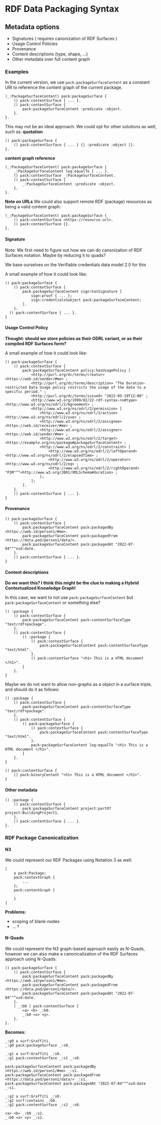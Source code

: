 # RDF Data Packaging Syntax


## Metadata options

* Signatures ( requires canonization of RDF Surfaces )
* Usage Control Policies
* Provenance
* Content descriptions (type, shape, ...)
* Other metadata over full content graph

### Examples
In the current version, we use `pack:packageSurfaceContent` as a constant URI to reference the content graph of the current package.

```
(_:PackageSurfaceContent) pack:packageSurface {
    () pack:contentSurface { ... }.
    () pack:contextSurface {
        pack:packageSurfaceContent :predicate :object.
    }.
}.
```

This may not be an ideal approach. 
We could opt for other solutions as well, such as:
**quotation**
```
() pack:packageSurface {
    () pack:contentSurface { ... } {| :predicate :object |}.
}.
```

**content graph reference**
```
(_:PackageSurfaceContent) pack:packageSurface {
    _:PackageSurfaceContent log:equalTo { ... }.
    () pack:contentSurface _:PackageSurfaceContent.
    () pack:contextSurface {
        _:PackageSurfaceContent :predicate :object.
    }.
}.
```


**Note on URLs**
We could also support remote RDF (package) resources as being a valid content graph:
```
(_:PackageSurfaceContent) pack:packageSurface {
    () pack:contentSurface <https://resource.url>.
    () pack:contextSurface {}.
}.
```

#### Signature
Note: We first need to figure out how we can do canonization of RDF Surfaces notation. Maybe by reducing it to quads?

We base ourselves on the Verifiable credentials data model 2.0 for this

A small example of how it could look like:
```
() pack:packageSurface {
    () pack:contextSurface {
        pack:packageSurfaceContent sign:hasSignature [
            sign:proof { ... };
            sign:credentialsSubject pack:packageSurfaceContent;
        ].
    }.
  () pack:contentSurface { ... }.
}
```

#### Usage Control Policy
**Thought: should we store policies as their ODRL variant, or as their compiled RDF Surfaces form?**

A small example of how it could look like:
```
() pack:packageSurface {
    () pack:contextSurface {
        pack:packageSurfaceContent policy:hasUsagePolicy [
            <http://purl.org/dc/terms/creator> <https://web.id/sender/#me> ;
            <http://purl.org/dc/terms/description> "The Duration-restricted Data Usage policy restricts the usage of the data to a specific period." ;
            <http://purl.org/dc/terms/issued> "2022-05-19T12:00" ;
            <http://www.w3.org/1999/02/22-rdf-syntax-ns#type> <http://www.w3.org/ns/odrl/2/Agreement> ;
            <http://www.w3.org/ns/odrl/2/permission> [
                <http://www.w3.org/ns/odrl/2/action> <http://www.w3.org/ns/odrl/2/use> ;
                <http://www.w3.org/ns/odrl/2/assignee> <https://web.id/receiver/#me> ;
                <http://www.w3.org/ns/odrl/2/assigner> <https://web.id/sender/#me> ;
                <http://www.w3.org/ns/odrl/2/target> <https://example.org/ns/package#packageSurfaceContent> ;
                <http://www.w3.org/ns/odrl/2/constraint> [
                    <http://www.w3.org/ns/odrl/2/leftOperand> <http://www.w3.org/ns/odrl/2/elapsedTime> ;
                    <http://www.w3.org/ns/odrl/2/operator> <http://www.w3.org/ns/odrl/2/eq> ;
                    <http://www.w3.org/ns/odrl/2/rightOperand> "P3M"^^<http://www.w3.org/2001/XMLSchema#duration> ;
                ];
            ];
        ].
    }.
    () pack:contentSurface { ... }.
}
```
#### Provenance

```
() pack:packageSurface {
    () pack:contextSurface {
        pack:packageSurfaceContent pack:packagedBy <https://web.id/person1/#me>.
        pack:packageSurfaceContent pack:packagedFrom <https://data.pod/person1/data/>.
        pack:packageSurfaceContent pack:packagedAt "2022-07-04"^^xsd:date.
    }.
    () pack:contentSurface { ... }.
}
```


#### Content descriptions
**Do we want this? I think this might be the clue to making a Hybrid Contextualized Knowledge Graph!**

In this case, we want to not use `pack:packageSurfaceContent` but `pack:packageSurfaceContent` or something else?

```
() :package {
    () pack:contextSurface {
        pack:packageSurfaceContent pack:contentSurfaceType "text/rdf+package".
    }.
    () pack:contentSurface { 
        () :package {
            () pack:contextSurface {
                pack:packageSurfaceContent pack:contentSurfaceType "text/html".
            }.
            () pack:contentSurface "<h1> This is a HTML document </h1>".
        }
    }.
}
```

Maybe we do not want to allow non-graphs as a object in a surface triple, and should do it as follows:

```
() :package {
    () pack:contextSurface {
        pack:packageSurfaceContent pack:contentSurfaceType "text/rdf+package".
    }.
    () pack:contentSurface { 
        () pack:packageSurface {
            () pack:contextSurface {
                pack:packageSurfaceContent pack:contentSurfaceType "text/html".
            }.
            pack:packageSurfaceContent log:equalTo "<h1> This is a HTML document </h1>".
        }
    }.
}
```
```
() pack:contentSurface {
    [] pack:binaryContent "<h1> This is a HTML document </h1>".
}
```

#### Other metadata

```
() :package {
    () pack:contextSurface {
        pack:packageSurfaceContent project:partOf project:BuildingProject1.
    }.
    () pack:contentSurface { ... }.
}.
```



<!-- 
* **The context field of a package MUST only reference the content of the package, and NEVER the package itself or specific identifiers inside the content of the package!**
* **What about blank nodes in nested packages? Probably not a good idea?**
* **If I'd want to say that the content graph is NOT correct, could I do it by saying "() log:onNegativeSurface pack:packageSurfaceContent" in the context?**

* We can reference signatures as a form of packaging as well
* Packaging as a basis for *P r o v e n a n c e*
* Look at LDES / TREE problems?



### Parts of a HTTP Package

#### HTTP Request

* **The specific version of HTTP followed.** HTTP and HTTP/2 are the two versions.
* **A URL.** This points to the resource on the web.
* **An HTTP method.** This indicates the specific action the request expects to receive from the server in its response.
* **HTTP request headers.** This includes data such as what type of browser is being used and what data the request is seeking from the server. It can also include cookies, which show information previously sent from the server handling the request.
* **An HTTP body.** This is optional information the server needs from the request, such as user forms -- username/password logins, short responses and file uploads -- that are being submitted to the website.

#### HTTP Response

  * **HTTP status code**, which indicates the status of the request to the client device. Responses may indicate success, an informational response, a redirect, or errors on the server or client side.
  * **HTTP response headers**, which send information about the server and requested resources.
  * **An HTTP body (optional)**. If a request is successful, this contains the requested data in the form of HTML code, which is translated into a web page by the client browser.






For purposes such as  -->

### RDF Package Canonicalization


#### N3
We could represent our RDF Packages using Notation 3 as well:

```
[
    a pack:Package;
    pack:contextGraph {
        ...
    };
    pack:contentGraph {

    }
]
```

**Problems:**
* scoping of blank-nodes
* ... ?


#### N-Quads
We could represent the N3 graph-based approach easily as N-Quads,
however we can also make a canonicalization of the RDF Surfaces approach using N-Quads:

```
() pack:packageSurface {
    () pack:contextSurface {
        pack:packageSurfaceContent pack:packagedBy <https://web.id/person1/#me>.
        pack:packageSurfaceContent pack:packagedFrom <https://data.pod/person1/data/>.
        pack:packageSurfaceContent pack:packagedAt "2022-07-04"^^xsd:date.
    }.
    ( _:b0 ) pack:contentSurface { 
        <a> <b> _:b0.
        _:b0 <x> <y>.
    }.
}.
```

**Becomes:**
```
_:g0 a surf:Graffiti.
_:g0 pack:packageSurface _:s0.

_:g1 a surf:Graffiti _:s0.
_:g1 pack:contextSurface _:s1 _:s0.

pack:packageSurfaceContent pack:packagedBy <https://web.id/person1/#me> _:s1.
pack:packageSurfaceContent pack:packagedFrom <https://data.pod/person1/data/> _:s1.
pack:packageSurfaceContent pack:packagedAt "2022-07-04"^^xsd:date _:s1.

_:g2 a surf:Graffiti _:s0.
_:g2 surf:contains _:b0.
_:g2 pack:contentSurface _:s2 _:s0.

<a> <b> _:b0 _:s2.
_:b0 <x> <y> _:s2.
```
